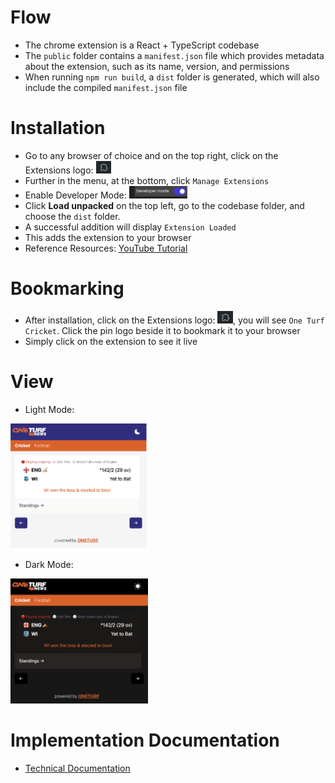 # Flow

- The chrome extension is a React + TypeScript codebase
- The `public` folder contains a `manifest.json` file which provides metadata about the extension, such as its name, version, and permissions
- When running `npm run build`, a `dist` folder is generated, which will also include the compiled `manifest.json` file

# Installation

- Go to any browser of choice and on the top right, click on the Extensions logo: <img src="image-2.png" alt="Extensions Logo" height="20">
- Further in the menu, at the bottom, click `Manage Extensions`
- Enable Developer Mode: <img src="image-3.png" alt="Enable Developer Mode" height="20">
- Click **Load unpacked** on the top left, go to the codebase folder, and choose the `dist` folder.
- A successful addition will display `Extension Loaded`
- This adds the extension to your browser
- Reference Resources: [YouTube Tutorial](https://youtu.be/gtF2nHVjqFk?feature=shared&t=121)

# Bookmarking

- After installation, click on the Extensions logo: 
<img src="image-2.png" alt="Extensions Logo" height="20">, you will see `One Turf Cricket`. Click the pin logo beside it to bookmark it to your browser
- Simply click on the extension to see it live

# View

- Light Mode: 
<img src="image-1.png" alt="Light Mode" height="200">

- Dark Mode:
<img src="image.png" alt="Dark Mode" height="200">

# Implementation Documentation

- [Technical Documentation](https://docs.google.com/document/d/1mNihqPlbcD_SWOhXUYSXFok4iNyHpVQuben8BiV0oao/edit?usp=sharing)